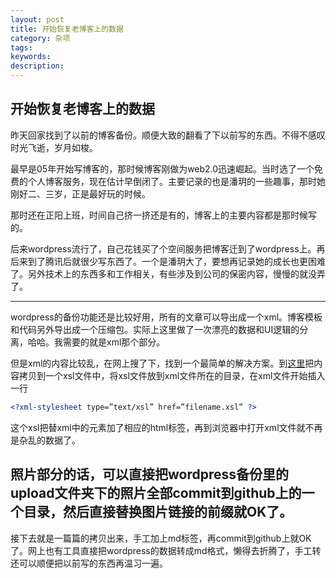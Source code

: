 ```yaml
---
layout: post
title: 开始恢复老博客上的数据
category: 杂项
tags:
keywords:
description:
---
```


## 开始恢复老博客上的数据

昨天回家找到了以前的博客备份。顺便大致的翻看了下以前写的东西。不得不感叹时光飞逝，岁月如梭。

最早是05年开始写博客的，那时候博客刚做为web2.0迅速崛起。当时选了一个免费的个人博客服务，现在估计早倒闭了。主要记录的也是潘玥的一些趣事，那时她刚好二、三岁，正是最好玩的时候。

那时还在正阳上班，时间自己挤一挤还是有的，博客上的主要内容都是那时候写的。

后来wordpress流行了，自己花钱买了个空间服务把博客迁到了wordpress上。再后来到了腾讯后就很少写东西了。一个是潘玥大了，要想再记录她的成长也更困难了。另外技术上的东西多和工作相关，有些涉及到公司的保密内容，慢慢的就没弄了。

---

wordpress的备份功能还是比较好用，所有的文章可以导出成一个xml。博客模板和代码另外导出成一个压缩包。实际上这里做了一次漂亮的数据和UI逻辑的分离，哈哈。我需要的就是xml那个部分。

但是xml的内容比较乱，在网上搜了下，找到一个最简单的解决方案。到[这里](https://gist.github.com/duduzhu/4243714)把内容拷贝到一个xsl文件中，将xsl文件放到xml文件所在的目录，在xml文件开始插入一行

```xml
<?xml-stylesheet type=”text/xsl” href=”filename.xsl” ?>
```
这个xsl把替xml中的元素加了相应的html标签，再到浏览器中打开xml文件就不再是杂乱的数据了。

照片部分的话，可以直接把wordpress备份里的upload文件夹下的照片全部commit到github上的一个目录，然后直接替换图片链接的前缀就OK了。
---

接下去就是一篇篇的拷贝出来，手工加上md标签，再commit到github上就OK了。网上也有工具直接把wordpress的数据转成md格式，懒得去折腾了，手工转还可以顺便把以前写的东西再温习一遍。
